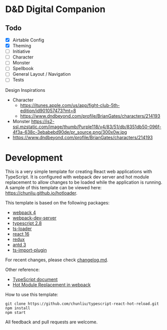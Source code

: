 # D&D Digital Companion

## Todo

- [x] Airtable Config
- [x] Theming
- [ ] Initiative
- [ ] Character
- [ ] Monster
- [ ] Spellbook
- [ ] General Layout / Navigation
- [ ] Tests

Design Inspirations

* Character 
    * https://itunes.apple.com/us/app/fight-club-5th-edition/id901057473?mt=8
    * https://www.dndbeyond.com/profile/BrianGates/characters/214193
* Monster https://is2-ssl.mzstatic.com/image/thumb/Purple118/v4/83/51/db/8351db50-096f-4f3a-638c-3ebabebd90de/pr_source.png/300x0w.jpg
* https://www.dndbeyond.com/profile/BrianGates/characters/214193

# Development 

This is a very simple template for creating React web applications with TypeScript. It is configured with webpack dev server  and hot module replacement to allow changes to be loaded while the application is running. A sample of this template can be viewed here: https://chunliu.github.io/hotloader.

This template is based on the following packages: 

* [webpack 4](https://webpack.js.org/)
* [webpack-dev-server](https://github.com/webpack/webpack-dev-server)
* [typescript 2.8](http://www.typescriptlang.org/)
* [ts-loader](https://github.com/TypeStrong/ts-loader)
* [react 16](https://reactjs.org/)
* [redux](https://redux.js.org/introduction)
* [antd 3](https://ant.design/docs/react/introduce)
* [ts-import-plugin](https://github.com/Brooooooklyn/ts-import-plugin) 

For recent changes, please check [changelog.md](./CHANGELOG.md). 

Other reference:

* [TypeScript document](https://www.typescriptlang.org/docs/handbook/react-&-webpack.html)
* [Hot Module Replacement in webpack](https://webpack.js.org/concepts/hot-module-replacement/)

How to use this template: 

```
git clone https://github.com/chunliu/typescript-react-hot-reload.git
npm install
npm start
```

All feedback and pull requests are welcome. 
